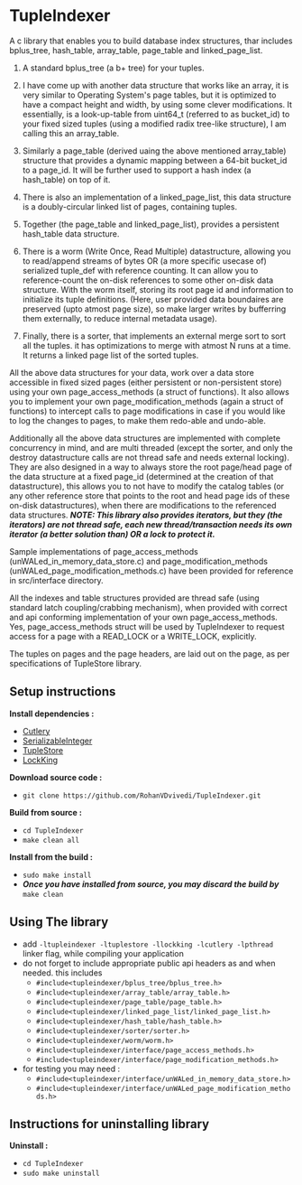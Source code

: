 # TupleIndexer
A c library that enables you to build database index structures, thar includes bplus_tree, hash_table, array_table, page_table and linked_page_list.

1. A standard bplus_tree (a b+ tree) for your tuples.

2. I have come up with another data structure that works like an array, it is very similar to Operating System's page tables, but it is optimized to have a compact height and width, by using some clever modifications. It essentially, is a look-up-table from uint64_t (referred to as bucket_id) to your fixed sized tuples (using a modified radix tree-like structure), I am calling this an array_table.

3. Similarly a page_table (derived uaing the above mentioned array_table) structure that provides a dynamic mapping between a 64-bit bucket_id to a page_id. It will be further used to support a hash index (a hash_table) on top of it.

4. There is also an implementation of a linked_page_list, this data structure is a doubly-circular linked list of pages, containing tuples.

5. Together (the page_table and linked_page_list), provides a persistent hash_table data structure.

6. There is a worm (Write Once, Read Multiple) datastructure, allowing you to read/append streams of bytes OR (a more specific usecase of) serialized tuple_def with reference counting. It can allow you to reference-count the on-disk references to some other on-disk data structure. With the worm itself, storing its root page id and information to initialize its tuple definitions. (Here, user provided data boundaires are preserved (upto atmost page size), so make larger writes by bufferring them externally, to reduce internal metadata usage).

7. Finally, there is a sorter, that implements an external merge sort to sort all the tuples. it has optimizations to merge with atmost N runs at a time. It returns a linked page list of the sorted tuples.

All the above data structures for your data, work over a data store accessible in fixed sized pages (either persistent or non-persistent store) using your own page_access_methods (a struct of functions). It also allows you to implement your own page_modification_methods (again a struct of functions) to intercept calls to page modifications in case if you would like to log the changes to pages, to make them redo-able and undo-able.

Additionally all the above data structures are implemented with complete concurrency in mind, and are multi threaded (except the sorter, and only the destroy datastructure calls are not thread safe and needs external locking). They are also designed in a way to always store the root page/head page of the data structure at a fixed page_id (determined at the creation of that datastructure), this allows you to not have to modify the catalog tables (or any other reference store that points to the root and head page ids of these on-disk datastructures), when there are modifications to the referenced data structures.
***NOTE: This library also provides iterators, but they (the iterators) are not thread safe, each new thread/transaction needs its own iterator (a better solution than) OR a lock to protect it.***

Sample implementations of page_access_methods (unWALed_in_memory_data_store.c) and page_modification_methods (unWALed_page_modification_methods.c) have been provided for reference in src/interface directory.

All the indexes and table structures provided are thread safe (using standard latch coupling/crabbing mechanism), when provided with correct and api conforming implementation of your own page_access_methods. Yes, page_access_methods struct will be used by TupleIndexer to request access for a page with a READ_LOCK or a WRITE_LOCK, explicitly.

The tuples on pages and the page headers, are laid out on the page, as per specifications of TupleStore library.

## Setup instructions
**Install dependencies :**
 * [Cutlery](https://github.com/RohanVDvivedi/Cutlery)
 * [SerializableInteger](https://github.com/RohanVDvivedi/SerializableInteger)
 * [TupleStore](https://github.com/RohanVDvivedi/TupleStore)
 * [LockKing](https://github.com/RohanVDvivedi/LockKing)

**Download source code :**
 * `git clone https://github.com/RohanVDvivedi/TupleIndexer.git`

**Build from source :**
 * `cd TupleIndexer`
 * `make clean all`

**Install from the build :**
 * `sudo make install`
 * ***Once you have installed from source, you may discard the build by*** `make clean`

## Using The library
 * add `-ltupleindexer -ltuplestore -llockking -lcutlery -lpthread` linker flag, while compiling your application
 * do not forget to include appropriate public api headers as and when needed. this includes
   * `#include<tupleindexer/bplus_tree/bplus_tree.h>`
   * `#include<tupleindexer/array_table/array_table.h>`
   * `#include<tupleindexer/page_table/page_table.h>`
   * `#include<tupleindexer/linked_page_list/linked_page_list.h>`
   * `#include<tupleindexer/hash_table/hash_table.h>`
   * `#include<tupleindexer/sorter/sorter.h>`
   * `#include<tupleindexer/worm/worm.h>`
   * `#include<tupleindexer/interface/page_access_methods.h>`
   * `#include<tupleindexer/interface/page_modification_methods.h>`
 * for testing you may need :
   * `#include<tupleindexer/interface/unWALed_in_memory_data_store.h>`
   * `#include<tupleindexer/interface/unWALed_page_modification_methods.h>`

## Instructions for uninstalling library

**Uninstall :**
 * `cd TupleIndexer`
 * `sudo make uninstall`
